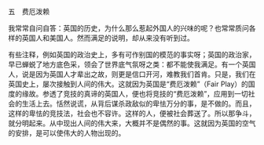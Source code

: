 五　费厄泼赖

  

我常常自问自答：英国的历史，为什么那么惹起外国人的兴味的呢？也常常质问各样的英国人和美国人。然而满足的说明，却从来没有听到过。

有些注释，例如英国的政治史上，多有可作别国的模范的事实呀；英国的政治家，早已蝉蜕了地方底色采，领会了世界底气氛呀之类：都不能使我满足。有一个英国人，说是因为英国人才辈出之故，则更是信口开河，难教我们首肯。只是，我们在英国史上，屡次接触到人间的伟大。这就因为英国是“费厄泼赖”（Fair Play）的国度的缘故。参透了竞技的真谛的英国人，便也将竞技的“费厄泼赖”，应用到一切社会的生活上去。恬然说谎，从背后谋杀政敌似的卑怯万分的事，是不做的。而且，这样的卑怯的竞技法，社会也不容许。这样的人，便被社会葬送了。所以那争斗，就分明起来。从中现出人间的伟大来，大概并不是偶然的事。这就因为英国的空气的安排，是可以使伟大的人物出现的。